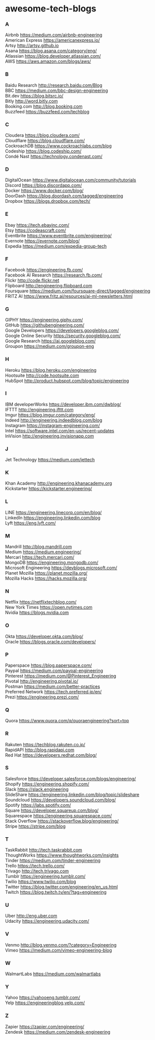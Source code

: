 # awesome-tech-blogs

### A
Airbnb https://medium.com/airbnb-engineering  
American Express https://americanexpress.io/     
Artsy http://artsy.github.io   
Asana https://blog.asana.com/category/eng/  
Atlassian https://blog.developer.atlassian.com/  
AWS https://aws.amazon.com/blogs/aws/  

### B
Baidu Research http://research.baidu.com/Blog  
BBC https://medium.com/bbc-design-engineering  
Bit.dev https://blog.bitsrc.io/  
Bitly http://word.bitly.com  
Booking.com http://blog.booking.com  
Buzzfeed https://buzzfeed.com/techblog  

### C
Cloudera https://blog.cloudera.com/  
Cloudflare https://blog.cloudflare.com/  
CockroachDB https://www.cockroachlabs.com/blog  
Codeship https://blog.codeship.com/  
Condé Nast https://technology.condenast.com/  

### D
DigitalOcean https://www.digitalocean.com/community/tutorials  
Discord https://blog.discordapp.com/  
Docker https://www.docker.com/blog/  
DoorDash https://blog.doordash.com/tagged/engineering  
Dropbox https://blogs.dropbox.com/tech/  

### E
Ebay https://tech.ebayinc.com/  
Etsy https://codeascraft.com/  
Eventbrite https://www.eventbrite.com/engineering/  
Evernote https://evernote.com/blog/  
Expedia https://medium.com/expedia-group-tech  

### F
Facebook https://engineering.fb.com/  
Facebook AI Research https://research.fb.com/  
Flickr http://code.flickr.net  
Flipboard http://engineering.flipboard.com  
Foursquare https://medium.com/foursquare-direct/tagged/engineering  
FRITZ AI https://www.fritz.ai/resources/ai-ml-newsletters.html  


### G
GIPHY https://engineering.giphy.com/  
GitHub https://githubengineering.com/  
Google Developers https://developers.googleblog.com/  
Google Online Security https://security.googleblog.com/  
Google Research https://ai.googleblog.com/  
Groupon https://medium.com/groupon-eng  


### H
Heroku https://blog.heroku.com/engineering  
Hootsuite http://code.hootsuite.com  
HubSpot http://product.hubspot.com/blog/topic/engineering  


### I
IBM developerWorks https://developer.ibm.com/dwblog/  
IFTTT http://engineering.ifttt.com  
Imgur https://blog.imgur.com/category/eng/  
Indeed http://engineering.indeedblog.com/blog  
Instagram https://instagram-engineering.com/  
Intel https://software.intel.com/en-us/recent-updates  
InVision http://engineering.invisionapp.com  


### J
Jet Technology https://medium.com/jettech  


### K
Khan Academy http://engineering.khanacademy.org  
Kickstarter https://kickstarter.engineering/  


### L
LINE https://engineering.linecorp.com/en/blog/  
LinkedIn https://engineering.linkedin.com/blog  
Lyft https://eng.lyft.com/  


### M
Mandrill http://blog.mandrill.com  
Medium https://medium.engineering/  
Mercari https://tech.mercari.com/  
MongoDB https://engineering.mongodb.com/  
Microsoft Engineering https://devblogs.microsoft.com/  
Planet Mozilla https://planet.mozilla.org/  
Mozilla Hacks https://hacks.mozilla.org/  


### N
Netflix https://netflixtechblog.com/  
New York Times https://open.nytimes.com  
Nvidia https://blogs.nvidia.com  


### O
Okta https://developer.okta.com/blog/  
Oracle https://blogs.oracle.com/developers/  


### P
Paperspace https://blog.paperspace.com/  
Paypal https://medium.com/paypal-engineering  
Pinterest https://medium.com/@Pinterest_Engineering  
Pivotal http://engineering.pivotal.io/  
Postman https://medium.com/better-practices  
Preferred Network https://tech.preferred.jp/en/  
Prezi https://engineering.prezi.com/  


### Q
Quora https://www.quora.com/q/quoraengineering?sort=top  


### R
Rakuten https://techblog.rakuten.co.jp/  
RapidAPI http://blog.rapidapi.com  
Red Hat https://developers.redhat.com/blog/  


### S
Salesforce https://developer.salesforce.com/blogs/engineering/  
Shopify https://engineering.shopify.com/  
Slack https://slack.engineering  
SlideShare https://engineering.linkedin.com/blog/topic/slideshare  
Soundcloud https://developers.soundcloud.com/blog/  
Spotify https://labs.spotify.com/  
Square https://developer.squareup.com/blog/  
Squarespace https://engineering.squarespace.com/  
Stack Overflow https://stackoverflow.blog/engineering/  
Stripe https://stripe.com/blog


### T
TaskRabbit http://tech.taskrabbit.com  
ThoughtWorks https://www.thoughtworks.com/insights  
Tinder https://medium.com/tinder-engineering  
Trello https://tech.trello.com/  
Trivago http://tech.trivago.com  
Tumblr https://engineering.tumblr.com/  
Twilio https://www.twilio.com/blog  
Twitter https://blog.twitter.com/engineering/en_us.html  
Twitch https://blog.twitch.tv/en/?tag=engineering  


### U
Uber http://eng.uber.com  
Udacity https://engineering.udacity.com/  

### V
Venmo http://blog.venmo.com/?category=Engineering  
Vimeo https://medium.com/vimeo-engineering-blog  

### W
WalmartLabs https://medium.com/walmartlabs  

### Y
Yahoo https://yahooeng.tumblr.com/  
Yelp https://engineeringblog.yelp.com/  

### Z
Zapier https://zapier.com/engineering/  
Zendesk https://medium.com/zendesk-engineering  
